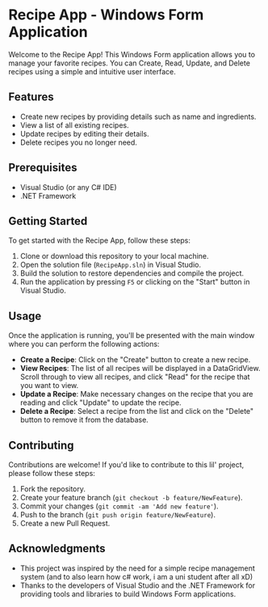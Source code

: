 # Recipe App - Windows Form Application

Welcome to the Recipe App! This Windows Form application allows you to manage your favorite recipes. You can Create, Read, Update, and Delete recipes using a simple and intuitive user interface.

## Features

- Create new recipes by providing details such as name and ingredients.
- View a list of all existing recipes.
- Update recipes by editing their details.
- Delete recipes you no longer need.

## Prerequisites

- Visual Studio (or any C# IDE)
- .NET Framework

## Getting Started

To get started with the Recipe App, follow these steps:

1. Clone or download this repository to your local machine.
2. Open the solution file (`RecipeApp.sln`) in Visual Studio.
3. Build the solution to restore dependencies and compile the project.
4. Run the application by pressing `F5` or clicking on the "Start" button in Visual Studio.

## Usage

Once the application is running, you'll be presented with the main window where you can perform the following actions:

- **Create a Recipe**: Click on the "Create" button to create a new recipe. 
- **View Recipes**: The list of all recipes will be displayed in a DataGridView. Scroll through to view all recipes, and click "Read" for the recipe that you want to view.
- **Update a Recipe**: Make necessary changes on the recipe that you are reading and click "Update" to update the recipe.
- **Delete a Recipe**: Select a recipe from the list and click on the "Delete" button to remove it from the database.

## Contributing

Contributions are welcome! If you'd like to contribute to this lil' project, please follow these steps:

1. Fork the repository.
2. Create your feature branch (`git checkout -b feature/NewFeature`).
3. Commit your changes (`git commit -am 'Add new feature'`).
4. Push to the branch (`git push origin feature/NewFeature`).
5. Create a new Pull Request.


## Acknowledgments

- This project was inspired by the need for a simple recipe management system (and to also learn how c# work, i am a uni student after all xD)
- Thanks to the developers of Visual Studio and the .NET Framework for providing tools and libraries to build Windows Form applications.
